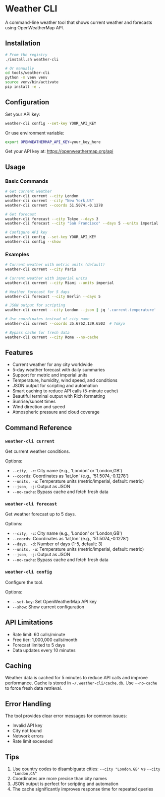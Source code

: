 # Weather CLI

A command-line weather tool that shows current weather and forecasts using OpenWeatherMap API.

## Installation

```bash
# From the registry
./install.sh weather-cli

# Or manually
cd tools/weather-cli
python -m venv venv
source venv/bin/activate
pip install -e .
```

## Configuration

Set your API key:
```bash
weather-cli config --set-key YOUR_API_KEY
```

Or use environment variable:
```bash
export OPENWEATHERMAP_API_KEY=your_key_here
```

Get your API key at: https://openweathermap.org/api

## Usage

### Basic Commands

```bash
# Get current weather
weather-cli current --city London
weather-cli current --city "New York,US"
weather-cli current --coords 51.5074,-0.1278

# Get forecast
weather-cli forecast --city Tokyo --days 3
weather-cli forecast --city "San Francisco" --days 5 --units imperial

# Configure API key
weather-cli config --set-key YOUR_API_KEY
weather-cli config --show
```

### Examples

```bash
# Current weather with metric units (default)
weather-cli current --city Paris

# Current weather with imperial units
weather-cli current --city Miami --units imperial

# Weather forecast for 5 days
weather-cli forecast --city Berlin --days 5

# JSON output for scripting
weather-cli current --city London --json | jq '.current.temperature'

# Use coordinates instead of city name
weather-cli current --coords 35.6762,139.6503  # Tokyo

# Bypass cache for fresh data
weather-cli current --city Rome --no-cache
```

## Features

- Current weather for any city worldwide
- 5-day weather forecast with daily summaries
- Support for metric and imperial units
- Temperature, humidity, wind speed, and conditions
- JSON output for scripting and automation
- Smart caching to reduce API calls (5-minute cache)
- Beautiful terminal output with Rich formatting
- Sunrise/sunset times
- Wind direction and speed
- Atmospheric pressure and cloud coverage

## Command Reference

### `weather-cli current`
Get current weather conditions.

Options:
- `--city, -c`: City name (e.g., 'London' or 'London,GB')
- `--coords`: Coordinates as 'lat,lon' (e.g., '51.5074,-0.1278')
- `--units, -u`: Temperature units (metric/imperial, default: metric)
- `--json, -j`: Output as JSON
- `--no-cache`: Bypass cache and fetch fresh data

### `weather-cli forecast`
Get weather forecast up to 5 days.

Options:
- `--city, -c`: City name (e.g., 'London' or 'London,GB')
- `--coords`: Coordinates as 'lat,lon' (e.g., '51.5074,-0.1278')
- `--days, -d`: Number of days (1-5, default: 3)
- `--units, -u`: Temperature units (metric/imperial, default: metric)
- `--json, -j`: Output as JSON
- `--no-cache`: Bypass cache and fetch fresh data

### `weather-cli config`
Configure the tool.

Options:
- `--set-key`: Set OpenWeatherMap API key
- `--show`: Show current configuration

## API Limitations

- Rate limit: 60 calls/minute
- Free tier: 1,000,000 calls/month
- Forecast limited to 5 days
- Data updates every 10 minutes

## Caching

Weather data is cached for 5 minutes to reduce API calls and improve performance. Cache is stored in `~/.weather-cli/cache.db`. Use `--no-cache` to force fresh data retrieval.

## Error Handling

The tool provides clear error messages for common issues:
- Invalid API key
- City not found
- Network errors
- Rate limit exceeded

## Tips

1. Use country codes to disambiguate cities: `--city "London,GB"` vs `--city "London,CA"`
2. Coordinates are more precise than city names
3. JSON output is perfect for scripting and automation
4. The cache significantly improves response time for repeated queries